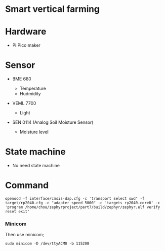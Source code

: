 # Smart vertical farming

# Hardware

* Pi Pico maker

# Sensor

* BME 680
  * Temperature
  * Hudmidity

* VEML 7700 
  * Light

* SEN 0114 (Analog Soil Moisture Sensor)
  * Moisture level


  
# State machine

* No need state machine

# Command
 
```
openocd -f interface/cmsis-dap.cfg -c 'transport select swd' -f target/rp2040.cfg -c "adapter speed 5000" -c 'targets rp2040.core0' -c 'program /home/chou/zephyrproject/part7/build/zephyr/zephyr.elf verify reset exit'
```

### Minicom

Then use minicom;

```
sudo minicom -D /dev/ttyACM0 -b 115200
```
